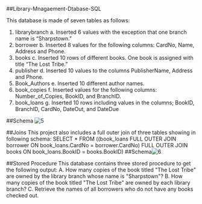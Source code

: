 ##Library-Mnagaement-Dtabase-SQL


This database is made of seven tables as follows:
1. librarybranch
    a. Inserted 6 values with the exception that one branch name is “Sharpstown.”
2. borrower
    b. Inserted 8 values for the following columns: CardNo, Name, Address and Phone.
3. books
    c. Inserted 10 rows of different books. One book is assigned with title “The Lost Tribe.”
4. publisher
    d. Inserted 10 values to the columns PublisherName, Address and Phone.
5. Book_Authors
    e. Inserted 10 different author names.
6. book_copies
    f. Inserted values for the following columns: Number_of_Copies, BookID, and BranchID.
7. book_loans
    g. Inserted 10 rows including values in the columns; BookID, BranchID, CardNo, DateOut, and DateDue
 
 ##Schema
![5](https://github.com/Hameedullah-Asadi3300/https---github.com-Hameedullah-Asadi3300-Library-Mnagaement-Dtabase-SQL/assets/123219655/8c33ed1c-5fb5-41a6-abc8-f925be950bf5)

##Joins
This project also includes a full outer join of three tables showing in following schema:
SELECT * FROM ((book_loans FULL OUTER JOIN borrower ON book_loans.CardNo =
borrower.CardNo) FULL OUTER JOIN books ON book_loans.BookID = books.BookID)
##Schema![6](https://github.com/Hameedullah-Asadi3300/https---github.com-Hameedullah-Asadi3300-Library-Mnagaement-Dtabase-SQL/assets/123219655/81cd6426-4da9-4e6b-a981-f569df234db9)

##Stored Procedure
This database contains three stored procedure to get the following output:
A. How many copies of the book titled "The Lost Tribe" are owned by the library branch whose name is "Sharpstown"?
B. How many copies of the book titled "The Lost Tribe" are owned by each library branch?
C. Retrieve the names of all borrowers who do not have any books checked out.



